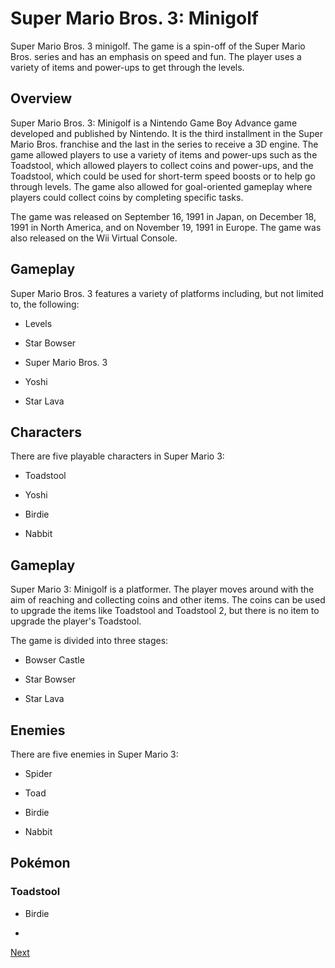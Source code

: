 # Super Mario Bros. 3: Minigolf

Super Mario Bros. 3 minigolf. The game is a spin-off of the Super Mario Bros. series and has an emphasis on speed and fun. The player uses a variety of items and power-ups to get through the levels.

## Overview

Super Mario Bros. 3: Minigolf is a Nintendo Game Boy Advance game developed and published by Nintendo. It is the third installment in the Super Mario Bros. franchise and the last in the series to receive a 3D engine. The game allowed players to use a variety of items and power-ups such as the Toadstool, which allowed players to collect coins and power-ups, and the Toadstool, which could be used for short-term speed boosts or to help go through levels. The game also allowed for goal-oriented gameplay where players could collect coins by completing specific tasks.

The game was released on September 16, 1991 in Japan, on December 18, 1991 in North America, and on November 19, 1991 in Europe. The game was also released on the Wii Virtual Console.

## Gameplay

Super Mario Bros. 3 features a variety of platforms including, but not limited to, the following:

*   Levels

*   Star Bowser

*   Super Mario Bros. 3

*   Yoshi

*   Star Lava

## Characters

There are five playable characters in Super Mario 3:



*   Toadstool

*   Yoshi

*   Birdie

*   Nabbit

## Gameplay

Super Mario 3: Minigolf is a platformer. The player moves around with the aim of reaching and collecting coins and other items. The coins can be used to upgrade the items like Toadstool and Toadstool 2, but there is no item to upgrade the player's Toadstool.

The game is divided into three stages:

*   Bowser Castle

*   Star Bowser

*   Star Lava

## Enemies

There are five enemies in Super Mario 3:

*   Spider

*   Toad

*   Birdie

*   Nabbit

## Pokémon

### Toadstool

*   Birdie

*

[Next](062.md)